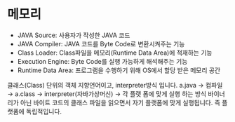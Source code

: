 # 메모리

- JAVA Source: 사용자가 작성한 JAVA 코드
- JAVA Compiler: JAVA 코드를 Byte Code로 변환시켜주는 기능
- Class Loader: Class파일을 메모리(Runtime Data Area)에 적재하는 기능
- Execution Engine: Byte Code를 실행 가능하게 해석해주는 기능
- Runtime Data Area: 프로그램을 수행하기 위해 OS에서 할당 받은 메모리 공간

클래스(Class) 단위의 객체 지향언어이고, interpreter방식 입니다.
a.java → 컴파일 → a.class → interpreter(자바가상머신) → 각 플랫 폼에 맞게 실행 하는 방식 
바이너리가 아닌 바이트 코드의 클래스 파일을 읽으면서 자기 플랫폼에 맞게 실행됩니다. 즉 플랫폼에 독립적입니다.
